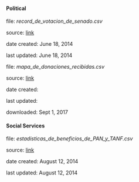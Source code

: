
#### Political

<p>file: <i>record_de_votacion_de_senado.csv</i></p>
<p>source: <a href='https://data.pr.gov/en/Abierto/Record-de-Votaci-n-de-Senado/fu3e-fj3e'>link</a></p>
<p>date created: June 18, 2014</p>
<p>last updated: June 18, 2014</p>

<p>file: <i>mapa_de_donaciones_recibidas.csv</i></p>
<p>source: <a href='https://data.oce.gov.pr/Donaciones/Mapa-de-donaciones-recibidas-por-c-digo-postal/gd5x-wf9i'>link</a></p>
<p>date created: </p>
<p>last updated: </p>
<p>downloaded: Sept 1, 2017</p>



#### Social Services

<p>file: <i>estadisticas_de_beneficios_de_PAN_y_TANF.csv</i></p>
<p>source: <a href='https://data.pr.gov/en/Familia-y-Servicio-Social/Estadisticas-de-Beneficios-de-PAN-y-TANF/rd77-7s4b'>link</a></p>
<p>date created: August 12, 2014</p>
<p>last updated: August 12, 2014</p>
